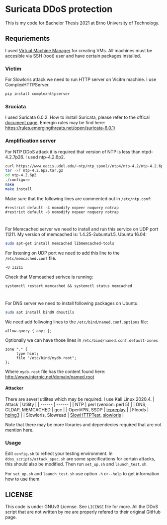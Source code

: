 # Suricata DDoS protection
This is my code for Bachelor Thesis 2021 at Brno University of Technology.

## Requriements
I used [Virtual Machine Manager](https://virt-manager.org/) for creating VMs.
All machines must be accesible via SSH (root) user and have certain packages installed.

### Victim
For Slowloris attack we need to run HTTP server on Vicitm machine. I use ComplexHTTPServer.
```sh
pip install complexhttpserver
```

### Sruciata 
I used Suricata 6.0.2. How to install Suricata, please refer to the offical [document page](https://suricata.readthedocs.io/en/suricata-6.0.2/).
Emergin rules may be find here: https://rules.emergingthreats.net/open/suricata-6.0.1/

### Amplification server
For NTP DDoS attack it is required that version of NTP is less than ntpd-4.2.7p26. I used ntp-4.2.6p2.

```sh
curl https://www.eecis.udel.edu/~ntp/ntp_spool//ntp4/ntp-4.2/ntp-4.2.6p2.tar.gz -o ntp-4.2.6p2.tar.gz
tar -xf ntp-4.2.6p2.tar.gz
cd ntp-4.2.6p2
./configure
make
make install
```
Make sure that the following lines are commented out in `/etc/ntp.conf`:
```
#restrict default -4 nomodify nopeer noquery notrap
#restrict default -6 nomodify nopeer noquery notrap
```

#

For Memcached server we need to install and run this service on UDP port 11211. My version of memcached is: 1.4.25-2ubuntu1.5.
Ubuntu 16.04:
```sh
sudo apt-get install memcached libmemcached-tools
```
For listening on UDP port we need to add this line to the `/etc/memcached.conf` file.
```txt
-U 11211
```
Check that Memcached serivce is running:
```txt
systemctl restart memcached && systemctl status memcached
```
#

For DNS server we need to install following packages on Ubuntu:
```sh
sudo apt install bind9 dnsutils
```
We need add follwoing lines to the `/etc/bind/named.conf.options` file:
```
allow-query { any; };
```

Optionally we can have those lines in `/etc/bind/named.conf.default-zones`
```
zone "." {
     type hint;
     file "/etc/bind/mydb.root";
};
```
Where `mydb.root` file has the content found here: http://www.internic.net/domain/named.root

#### Attacker
There are severl utilites which may be required. I use Kali Linux 2020.4.
| Attack | Utility |
| ------ | ------ |
| NTP | perl (version: perl 5) |
| DNS, CLDAP, MEMCACHED | gcc |
| OpenVPN, SSDP | [tcpreplay](https://www.xmodulo.com/how-to-install-tcpreplay-on-linux.html) |
| Floods | [hping3](https://tools.kali.org/information-gathering/hping3) |
| Slowloris, Slowread | [SlowHTTPTest](https://tools.kali.org/stress-testing/slowhttptest), [slowloris](https://pypi.org/project/pyslowloris/) |

Note that there may be more libraries and dependecies required that are not mention here.

### Usage
Edit `config.sh` to reflect your testing environment. In `ddos_scripts/attack_spec.sh` are some specifications for certain attacks, this should also be modified. Then run `set_up.sh` and `launch_test.sh`.

For `set_up.sh` and `launch_test.sh` use option `-h` or`--help` to get information how to use them.

## LICENSE
This code is under GNUv3 License. See `LICENSE` file for more.
All the DDoS script that are not written by me are properly refered to their original GitHub page.
